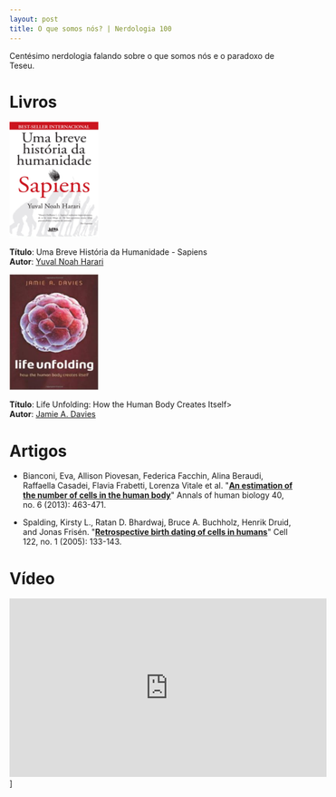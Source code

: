 ```yaml
---
layout: post
title: O que somos nós? | Nerdologia 100
---
```


Centésimo nerdologia falando sobre o que somos nós e o paradoxo de Teseu.

Livros
=====

![Sapiens](../images/sapiens.png)

**Título**: Uma Breve História da Humanidade - Sapiens<br>
**Autor**: [Yuval Noah Harari](http://www.ynharari.com/)

![Life Unfolding](../images/life-unfolding.png)

**Título**: Life Unfolding: How the Human Body Creates Itself><br>
**Autor**: [Jamie A. Davies](http://www.ed.ac.uk/integrative-physiology/staff-profiles/research-groups/jamie-davies)

Artigos
=====

- Bianconi, Eva, Allison Piovesan, Federica Facchin, Alina Beraudi, Raffaella Casadei, Flavia Frabetti, Lorenza Vitale et al. "[**An estimation of the number of cells in the human body**](http://nanoimmondizia.ge.ibf.cnr.it/UserFiles/documenti/Bianconi_AHB_2013.pdf)" Annals of human biology 40, no. 6 (2013): 463-471.

- Spalding, Kirsty L., Ratan D. Bhardwaj, Bruce A. Buchholz, Henrik Druid, and Jonas Frisén. "[**Retrospective birth dating of cells in humans**](http://ac.els-cdn.com/S0092867405004083/1-s2.0-S0092867405004083-main.pdf?_tid=e6dbc684-6406-11e5-8945-00000aacb35e&acdnat=1443241831_2417c025e5ff9b4950a41c50147955a4)" Cell 122, no. 1 (2005): 133-143. 

Vídeo
=====

<iframe width="560" height="315" src="https://www.youtube.com/embed/-HCHKLky7U8" frameborder="0" allowfullscreen></iframe>]


